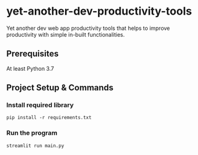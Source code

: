 # yet-another-dev-productivity-tools
Yet another dev web app productivity tools that helps to improve productivity with simple in-built functionalities.

## Prerequisites

At least Python 3.7

## Project Setup & Commands

### Install required library

```shell
pip install -r requirements.txt
```

### Run the program

```shell
streamlit run main.py
```
